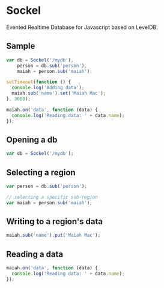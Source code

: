 Sockel
======
Evented Realtime Database for Javascript based on LevelDB.

## Sample
```js
var db = Sockel('/mydb'),
    person = db.sub('person'),
    maiah = person.sub('maiah');

setTimeout(function () {
  console.log('Adding data');
  maiah.sub('name').set('Maiah Mac');
}, 3000);

maiah.on('data', function (data) {
  console.log('Reading data: ' + data.name);
});
```

## Opening a db
```js
var db = Sockel('/mydb');
```

## Selecting a region
```js
var person = db.sub('person');

// selecting a specific sub-region
var maiah = person.sub('maiah');
```

## Writing to a region's data
```js
maiah.sub('name').put('Maiah Mac');
```

## Reading a data
```js
maiah.on('data', function (data) {
  console.log('Reading data: ' + data.name);
});
```
